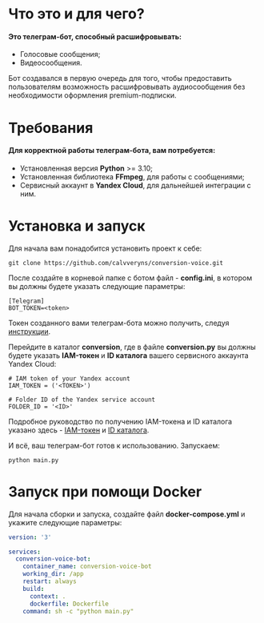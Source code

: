 # Что это и для чего?
#### Это телеграм-бот, способный расшифровывать:
- Голосовые сообщения;
- Видеосообщения.

Бот создавался в первую очередь для того, чтобы предоставить пользователям возможность расшифровывать аудиосообщения без необходимости оформления premium-подписки.

# Требования
#### Для корректной работы телеграм-бота, вам потребуется:
- Установленная версия **Python** >= 3.10;
- Установленная библиотека **FFmpeg**, для работы с сообщениями;
- Сервисный аккаунт в **Yandex Cloud**, для дальнейшей интеграции с ним.

# Установка и запуск
Для начала вам понадобится установить проект к себе:
```
git clone https://github.com/calvveryns/conversion-voice.git
```
После создайте в корневой папке с ботом файл - **config.ini**, в котором вы должны будете указать следующие параметры:
```
[Telegram]
BOT_TOKEN=<token>
```
Токен созданного вами телеграм-бота можно получить, следуя [инструкции](https://core.telegram.org/bots).

Перейдите в каталог **conversion**, где в файле **conversion.py** вы должны будете указать **IAM-токен** и **ID каталога** вашего сервисного аккаунта Yandex Cloud:
```
# IAM token of your Yandex account
IAM_TOKEN = ('<TOKEN>')

# Folder ID of the Yandex service account
FOLDER_ID = '<ID>'
```
Подробное руководство по получению IAM-токена и ID каталога указано здесь - [IAM-токен](https://cloud.yandex.ru/docs/iam/operations/iam-token/create-for-sa) и [ID каталога](https://cloud.yandex.ru/docs/resource-manager/operations/folder/get-id).

И всё, ваш телеграм-бот готов к использованию. Запускаем:
```
python main.py
```

# Запуск при помощи Docker
Для начала сборки и запуска, создайте файл **docker-compose.yml** и укажите следующие параметры:
```yml
version: '3'

services:
  conversion-voice-bot:
    container_name: conversion-voice-bot
    working_dir: /app
    restart: always
    build:
      context: .
      dockerfile: Dockerfile
    command: sh -c "python main.py"
```
